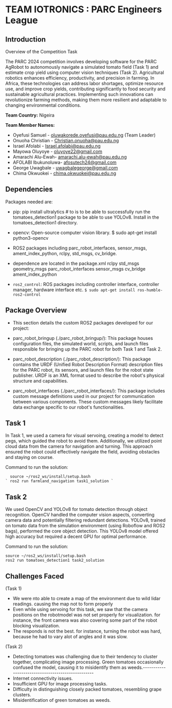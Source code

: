 # TEAM IOTRONICS : PARC Engineers League 

## Introduction

Overview of the Competition Task

The PARC 2024 competition involves developing software for the PARC AgRobot to autonomously navigate a simulated tomato field (Task 1) and estimate crop yield using computer vision techniques (Task 2).
Agricultural robotics enhances efficiency, productivity, and precision in farming. In Africa, these technologies can address labor shortages, optimize resource use, and improve crop yields, contributing significantly to food security and sustainable agricultural practices. Implementing such innovations can revolutionize farming methods, making them more resilient and adaptable to changing environmental conditions.

**Team Country:** Nigeira

**Team Member Names:**

* Oyefusi Samuel - oluwakorede.oyefusi@pau.edu.ng (Team Leader)
* Onuoha Christian - Christian.onuoha@pau.edu.ng
* Israel Afolabi - Israel.afolabi@pau.edu.ng
* Mayowa Oluyoye - oluyoye22@gmail.com
* Amarachi Alu-Ewah- amarachi.alu-ewah@pau.edu.ng
* AFOLABI Ibukunoluwa- afosutech24@gmail.com
* George Uwagbale - uwagbalegeorge@gmail.com
* Chima Okwuokei - chima.okwuokei@pau.edu.ng
  

## Dependencies
Packages needed are: 
-  pip:  pip install ultralytics     # to is to be able to successfully run the tomatoes_detection1 package to be able to use YOLOv8. Install in the 
    tomatoes_detection1 directory.
- opencv: Open-source computer vision library.
    $ sudo apt-get install python3-opencv
  
- ROS2 packages including parc_robot_interfaces, sensor_msgs, ament_index_python, rclpy, std_msgs, cv_bridge.
  
- dependence are located in the package.xml
  <depend>rclpy</depend>
  <depend>std_msgs</depend>
  <depend>geometry_msgs</depend>
  <depend>parc_robot_interfaces</depend>
  <depend>sensor_msgs</depend>
  <depend>cv_bridge</depend>
  <depend>ament_index_python</depend>
  
- `ros2_control`: ROS packages including controller interface, controller manager, hardware interface etc.
    `$ sudo apt-get install ros-humble-ros2-control`

## Package Overview

* This section details the custom ROS2 packages developed for our project:

* parc_robot_bringup (./parc_robot_bringup/): This package houses configuration files, the simulated world, scripts, and launch files responsible for bringing up the PARC robot for both Task 1 and Task 2.

* parc_robot_description (./parc_robot_description/): This package contains the URDF (Unified Robot Description Format) description files for the PARC robot, its sensors, and launch files for the robot state publisher. URDF is an XML format used to describe the robot's physical structure and capabilities.

* parc_robot_interfaces (./parc_robot_interfaces/): This package includes custom message definitions used in our project for communication between various components. These custom messages likely facilitate data exchange specific to our robot's functionalities.


## Task 1

In Task 1, we used a camera for visual servoing, creating a model to detect pegs, which guided the robot to avoid them. Additionally, we utilized point cloud data from the camera for navigation and turning. This approach ensured the robot could effectively navigate the field, avoiding obstacles and staying on course.

Command to run the solution:
```
  source ~/ros2_ws/install/setup.bash
` ros2 run farmland_navigation task1_solution `
```
## Task 2
We used OpenCV and YOLOv8 for tomato detection through object recognition. OpenCV handled the computer vision aspects, converting camera data and potentially filtering redundant detections. YOLOv8, trained on tomato data from the simulation environment (using Roboflow and ROS2 bags), performed the core object detection. This YOLOv8 model offered high accuracy but required a decent GPU for optimal performance.

Command to run the solution:

```
source ~/ros2_ws/install/setup.bash
ros2 run tomatoes_detection1 task2_solution
```

## Challenges Faced
(Task 1)
- We were nto able to create a map of the environment due to wild lidar readings. causing the map not to form properly
- Even while using servoing for this task, we saw that the camera positions on the robotmodel was not set properly for visualization. for instance, the front camera was also covering some part of the robot blocking visualization.
- The responds is not the best. for instance, turning the robot was hard, because he had to vary alot of angles and it was slow. 


(Task 2)
- Detecting tomatoes was challenging due to their tendency to cluster together, complicating image processing. Green tomatoes occasionally confused the model, 
 causing it to misidentify them as weeds.--------------------------------------------------
- Internet connectivity issues.
- Insufficient GPU for image processing tasks.
- Difficulty in distinguishing closely packed tomatoes, resembling grape clusters.
- Misidentification of green tomatoes as weeds.
